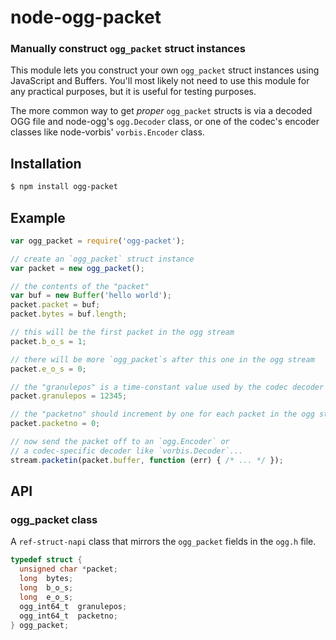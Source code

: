 node-ogg-packet
===============
### Manually construct `ogg_packet` struct instances

This module lets you construct your own `ogg_packet` struct instances using
JavaScript and Buffers. You'll most likely not need to use this module for any
practical purposes, but it is useful for testing purposes.

The more common way to get _proper_ `ogg_packet` structs is via a decoded OGG file
and node-ogg's `ogg.Decoder` class, or one of the codec's encoder classes like
node-vorbis' `vorbis.Encoder` class.


Installation
------------

``` bash
$ npm install ogg-packet
```


Example
-------

``` javascript
var ogg_packet = require('ogg-packet');

// create an `ogg_packet` struct instance
var packet = new ogg_packet();

// the contents of the "packet"
var buf = new Buffer('hello world');
packet.packet = buf;
packet.bytes = buf.length;

// this will be the first packet in the ogg stream
packet.b_o_s = 1;

// there will be more `ogg_packet`s after this one in the ogg stream
packet.e_o_s = 0;

// the "granulepos" is a time-constant value used by the codec decoder
packet.granulepos = 12345;

// the "packetno" should increment by one for each packet in the ogg stream
packet.packetno = 0;

// now send the packet off to an `ogg.Encoder` or
// a codec-specific decoder like `vorbis.Decoder`...
stream.packetin(packet.buffer, function (err) { /* ... */ });
```


API
---

### ogg_packet class

A `ref-struct-napi` class that mirrors the `ogg_packet` fields in the `ogg.h` file.

``` c
typedef struct {
  unsigned char *packet;
  long  bytes;
  long  b_o_s;
  long  e_o_s;
  ogg_int64_t  granulepos;
  ogg_int64_t  packetno;
} ogg_packet;
 ```
